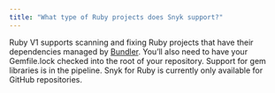 ```yaml
---
title: "What type of Ruby projects does Snyk support?"
---
```

Ruby V1 supports scanning and fixing Ruby projects that have their dependencies managed by [Bundler](https://bundler.io/). You’ll also need to have your Gemfile.lock checked into the root of your repository.
Support for gem libraries is in the pipeline.
Snyk for Ruby is currently only available for GitHub repositories.
